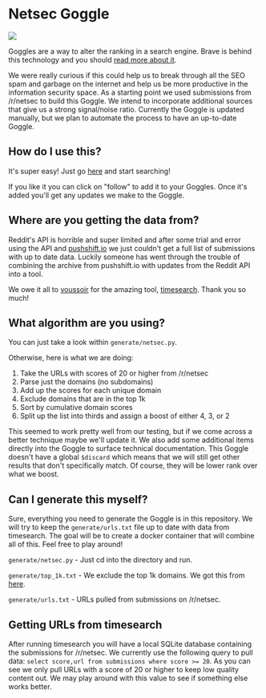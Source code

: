 # Netsec Goggle

![](https://media.giphy.com/media/P7s5baPQ6mrrq/giphy.gif)

Goggles are a way to alter the ranking in a search engine. Brave is behind this technology and you should [read more about it](https://github.com/brave/goggles-quickstart).

We were really curious if this could help us to break through all the SEO spam and garbage on the internet and help us be more productive in the information security space. As a starting point we used submissions from /r/netsec to build this Goggle. We intend to incorporate additional sources that give us a strong signal/noise ratio. Currently the Goggle is updated manually, but we plan to automate the process to have an up-to-date Goggle.

## How do I use this?
It's super easy! Just go [here](https://search.brave.com/goggles?goggles_id=https://github.com/forcesunseen/netsec-goggle/blob/master/netsec.goggle) and start searching!

If you like it you can click on "follow" to add it to your Goggles. Once it's added you'll get any updates we make to the Goggle.

## Where are you getting the data from?
Reddit's API is horrible and super limited and after some trial and error using the API and [pushshift.io](https://pushshift.io/) we just couldn't get a full list of submissions with up to date data. Luckily someone has went through the trouble of combining the archive from pushshift.io with updates from the Reddit API into a tool.

We owe it all to [voussoir](https://github.com/voussoir) for the amazing tool, [timesearch](https://github.com/voussoir/timesearch). Thank you so much!

## What algorithm are you using?

You can just take a look within `generate/netsec.py`.

Otherwise, here is what we are doing:

1. Take the URLs with scores of 20 or higher from /r/netsec
2. Parse just the domains (no subdomains)
3. Add up the scores for each unique domain
4. Exclude domains that are in the top 1k
5. Sort by cumulative domain scores
6. Split up the list into thirds and assign a boost of either 4, 3, or 2

This seemed to work pretty well from our testing, but if we come across a better technique maybe we'll update it. We also add some additional items directly into the Goggle to surface technical documentation. This Goggle doesn't have a global `$discard` which means that we will still get other results that don't specifically match. Of course, they will be lower rank over what we boost.

## Can I generate this myself?
Sure, everything you need to generate the Goggle is in this repository. We will try to keep the `generate/urls.txt` file up to date with data from timesearch. The goal will be to create a docker container that will combine all of this. Feel free to play around!

`generate/netsec.py` - Just cd into the directory and run.

`generate/top_1k.txt` - We exclude the top 1k domains. We got this from [here](https://github.com/brave/goggles-quickstart/blob/main/goggles/1k_short.goggle).

`generate/urls.txt` - URLs pulled from submissions on /r/netsec.

## Getting URLs from timesearch
After running timesearch you will have a local SQLite database containing the submissions for /r/netsec. We currently use the following query to pull data: `select score,url from submissions where score >= 20`. As you can see we only pull URLs with a score of 20 or higher to keep low quality content out. We may play around with this value to see if something else works better.
